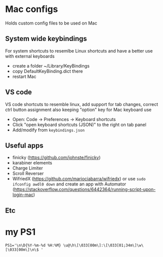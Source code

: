# Mac configs
Holds custom config files to be used on Mac

## System wide keybindings
For system shortcuts to resemlbe Linux shortcuts and have a better use with external keyboards

* create a folder ~/Library/KeyBindings
* copy DefaultKeyBinding.dict there
* restart Mac

## VS code
VS code shortcuts to resemble linux, add support for tab changes, correct ctrl button assignment also keeping "option" key for Mac keyboard use

* Open: Code -> Preferences -> Keyboard shortcuts
* Click "open keyboard shortcuts (JSON)" to the right on tab panel
* Add/modify from `keybindings.json`

## Useful apps
* finicky (https://github.com/johnste/finicky)
* karabiner elements
* Charge Limiter
* Scroll Reverser
* WifriedX (https://github.com/mariociabarra/wifriedx) or use `sudo ifconfig awdl0 down` and create an app with Automator (https://stackoverflow.com/questions/6442364/running-script-upon-login-mac)

## Etc
# my PS1
`PS1='\n\D{%Y-%m-%d %H:%M} \u@\h\[\033[00m\]:\[\033[01;34m\]\w\[\033[00m\]\n\$ '`
